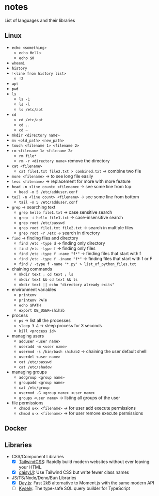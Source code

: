 # notes
List of languages and their libraries

## Linux

- `echo <something>`
  - `echo Hello`
  - `echo $0`
- `whoami`
- `history`
- `!<line from history list>`
  - `!2`
- `apt`
- `pwd`
- `ls`
  - `ls -1`
  - `ls -l`
  - `ls /etc/apt`
- `cd`
  - `cd /etc/apt`
  - `cd ..`
  - `cd ~`
- `mkdir <directory name>`
- `mv <old_path> <new_path>`
- `touch <filename 1> <filename 2>`
- `rm <filename 1> <filename 2>`
  - `rm file*`
  - `rm -r <directory name>` remove the directory
- `cat <filename>`
  - `cat file1.txt file2.txt > combined.txt` -> combine two file
- `more <filename>` -> to see long file easily
- `less <filename>` -> replacement for more with more feature
- `head -n <line count> <filename>` -> see some line from top
  - `head -n 5 /etc/adduser.conf`
- `tail -n <line count> <filename>` -> see some line from bottom
  - `tail -n 5 /etc/adduser.conf`
- `grep` -> searching text
  - `grep hello file1.txt` -> case sensitive search
  - `grep -i hello file1.txt` -> case-insensitive search
  - `grep root /etc/passwd`
  - `grep root file1.txt file2.txt` -> search in multiple files
  - `grep root -r /etc` -> search in directory
- `find` -> finding files and directory
  - `find /etc -type d` -> finding only directory
  - `find /etc -type f` -> finding only files
  - `find /etc -type f -name "f*"` -> finding files that start with f
  - `find /etc -type f -iname "f*"` -> finding files that start with f or F
  - `find / -type f -name "*.py" > list_of_python_files.txt`
- chaining commands
  - `mkdir text ; cd text ; ls`
  - `mkdir text && cd text && ls`
  - `mkdir text || echo "directory already exits"`
- environment variables
  - `printenv`
  - `printenv PATH`
  - `echo $PATH`
  - `export DB_USER=shihab`
- process
  - `ps` -> list all the processes
  - `sleep 3 &` -> sleep process for 3 seconds
  - `kill <process id>`
- managing users
  - `adduser <user name>`
  - `useradd -m <user name>`
  - `usermod -s /bin/bash shihab2` -> chaining the user default shell
  - `userdel <user name>`
  - `cat /etc/passwd`
  - `cat /etc/shadow`
- managing groups
  - `addgroup <group name>`
  - `groupadd <group name>`
  - `cat /etc/group`
  - `usermod -G <group name> <user name>`
  - `groups <user name>` -> listing all groups of the user
- file permissions
  - `chmod u+x <filename>` -> for user add execute permissions
  - `chmod u-x <filename>` -> for user remove execute permissions


## Docker

## Libraries
  - CSS/Component Libraries
    - [x] [TailwindCSS](https://github.com/tailwindlabs/tailwindcss): Rapidly build modern websites without ever leaving your HTML.
    - [x] [daisyUI](https://github.com/saadeghi/daisyui): Use Tailwind CSS but write fewer class names
  - JS/TS/Node/Deno/Bun Libraries
    - [x] [Day.js](https://github.com/iamkun/dayjs/): Fast 2kB alternative to Moment.js with the same modern API
    - [ ] [Kysely](https://github.com/kysely-org/kysely): The type-safe SQL query builder for TypeScript
